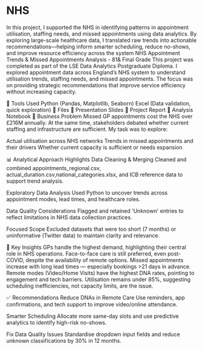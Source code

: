 # NHS
In this project, I supported the NHS in identifying patterns in appointment utilisation, staffing needs, and missed appointments using data analytics. By exploring large-scale healthcare data, I translated raw trends into actionable recommendations—helping inform smarter scheduling, reduce no-shows, and improve resource efficiency across the system
NHS Appointment Trends & Missed Appointments Analysis - 81& Final Grade
This project was completed as part of the LSE Data Analytics Postgraduate Diploma. I explored appointment data across England’s NHS system to understand utilisation trends, staffing needs, and missed appointments. The focus was on providing strategic recommendations that improve service efficiency without increasing capacity.

🔧 Tools Used
Python (Pandas, Matplotlib, Seaborn)
Excel (Data validation, quick exploration)
📂 Files
📘 Presentation Slides
📄 Project Report
📓 Analysis Notebook
🧠 Business Problem
Missed GP appointments cost the NHS over £216M annually. At the same time, stakeholders debated whether current staffing and infrastructure are sufficient. My task was to explore:

Actual utilisation across NHS networks
Trends in missed appointments and their drivers
Whether current capacity is sufficient or needs expansion

📊 Analytical Approach Highlights
Data Cleaning & Merging
Cleaned and combined appointments_regional.csv, actual_duration.csv,national_categories.xlsx, and ICB reference data to support trend analysis.

Exploratory Data Analysis
Used Python to uncover trends across appointment modes, lead times, and healthcare roles.

Data Quality Considerations
Flagged and retained 'Unknown' entries to reflect limitations in NHS data collection practices.

Focused Scope
Excluded datasets that were too short (7 months) or uninformative (Twitter data) to maintain clarity and relevance.

📌 Key Insights
GPs handle the highest demand, highlighting their central role in NHS operations.
Face-to-face care is still preferred, even post-COVID, despite the availability of remote options.
Missed appointments increase with long lead times — especially bookings >21 days in advance.
Remote modes (Video/Home Visits) have the highest DNA rates, pointing to engagement and tech barriers.
Utilisation remains under 85%, suggesting scheduling inefficiencies, not capacity limits, are the issue.

✅ Recommendations
Reduce DNAs in Remote Care
Use reminders, app confirmations, and tech support to improve video/online attendance.

Smarter Scheduling
Allocate more same-day slots and use predictive analytics to identify high-risk no-shows.

Fix Data Quality Issues
Standardise dropdown input fields and reduce unknown classifications by 30% in 12 months.

